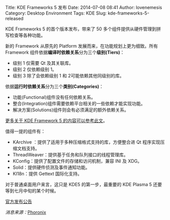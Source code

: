Title: KDE Frameworks 5 发布
Date: 2014-07-08 08:41
Author: lovenemesis
Category: Desktop Environment
Tags: KDE
Slug: kde-frameworks-5-released

KDE Frameworks 5 的首个版本发布，带来了 50
多个组件提供从硬件管理到拼写检查等各种功能。

新的 Framework 从原先的 Platform 发展而来，在功能规划上更为细致。所有
Framework 组件依据**编译时依赖关系**分为三个**级别(Tiers)**：

-   级别 1 仅需要 Qt 及其关联库。
-   级别 2 仅依赖级别 1。
-   级别 3 除了会依赖级别 1 和 2可能依赖其他同级别的库。

依据**运行时依赖关系**分为三个**类别(Categories)**：

-   功能(Functional)组件没有任何依赖关系。
-   整合(Integration)组件需要依赖平台相关的一些依赖才能实现功能。
-   解决方案(Solutions)组件则会有必须满足的额外依赖关系。

[更多关于 KDE Framework 5
的内容可以参考此文](http://dot.kde.org/2013/09/25/frameworks-5)。

值得一提的组件有：

-   KArchive ：提供了适用于多种压缩格式支持的库，方便整合进 Qt
    程序实现压缩文档支持。
-   ThreadWeaver：提供基于任务和队列接口的线程管理库。
-   KConfig：提供了配置文件的存储和访问机制，兼容 INI 及 XDG。
-   Solid：提供硬件侦测及事件通知功能。
-   KI18n：提供 Gettext 国际化支持。

对于普通桌面用户来言，这只是 KDE5 的第一步，最重要的 KDE Plasma 5
还要等到七月中旬的某个时候。

[官方发布公告](http://kde.org/announcements/kde-frameworks-5.0.php)

*消息来源：*[Phoronix](http://www.phoronix.com/scan.php?page=news_item&px=MTczNzE)
